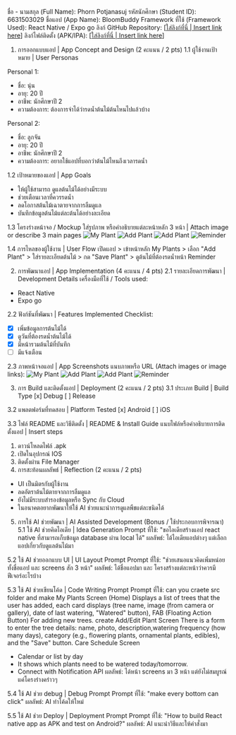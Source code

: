 ชื่อ - นามสกุล (Full Name): Phorn Potjanasuj
รหัสนักศึกษา (Student ID): 6631503029
ชื่อแอป (App Name): BloomBuddy
Framework ที่ใช้ (Framework Used): React Native / Expo go
ลิงก์ GitHub Repository: [[ใส่ลิงก์ที่นี่ | Insert link here](https://github.com/6631503029/BloomBuddy)]
ลิงก์ไฟล์ติดตั้ง (APK/IPA): [[ใส่ลิงก์ที่นี่ | Insert link here](https://expo.dev/accounts/6631503029/projects/bb/builds/ba80d628-ec27-485c-ad44-db6a8c86a2b7)]

1. การออกแบบแอป | App Concept and Design (2 คะแนน / 2 pts)
1.1 ผู้ใช้งานเป้าหมาย | User Personas

Personal 1:  
- ชื่อ: นุ่น  
- อายุ: 20 ปี  
- อาชีพ: นักศึกษาปี 2  
- ความต้องการ: ต้องการจำได้ว่ารดน้ำต้นไม้ต้นไหนไปแล้วบ้าง

Personal 2:  
- ชื่อ: ลูกจัน  
- อายุ: 20 ปี  
- อาชีพ: นักศึกษาปี 2   
- ความต้องการ: อยากใช้แอปที่บอกว่าต้นไม้ไหนถึงเวลารดน้ำ
  
1.2 เป้าหมายของแอป | App Goals
- ให้ผู้ใช้สามารถ ดูแลต้นไม้ได้อย่างมีระบบ
- ช่วยเตือนเวลาที่ควรรดน้ำ
- ลดโอกาสต้นไม้เฉาตายจากการลืมดูแล
- บันทึกข้อมูลต้นไม้แต่ละต้นได้อย่างละเอียด
  
1.3 โครงร่างหน้าจอ / Mockup
ใส่รูปภาพ หรือคำอธิบายแต่ละหน้าหลัก 3 หน้า | Attach image or describe 3 main pages
![My Plant](https://github.com/user-attachments/assets/ccfd121d-35b7-4714-a28b-dd3d8f0137df)
![Add Plant](https://github.com/user-attachments/assets/c08dc60a-fc90-4784-8947-8a71d36cfacc)
![Add Plant](https://github.com/user-attachments/assets/dd6f4d92-cdf6-4b00-a07b-125f5b5eb0bf)
![Reminder](https://github.com/user-attachments/assets/ca23086d-3b59-461f-9937-b06e9980cd9d)

1.4 การไหลของผู้ใช้งาน | User Flow
เปิดแอป > เข้าหน้าหลัก My Plants > เลือก "Add Plant" > ใส่รายละเอียดต้นไม้ > กด "Save Plant" > ดูต้นไม้ที่ต้องรดน้ำหน้า Reminder

2. การพัฒนาแอป | App Implementation (4 คะแนน / 4 pts)
2.1 รายละเอียดการพัฒนา | Development Details
เครื่องมือที่ใช้ / Tools used:
- React Native
- Expo go
  
2.2 ฟังก์ชันที่พัฒนา | Features Implemented
Checklist:
- [x] เพิ่มข้อมูลการต้นไม้ได้
- [x] ดูวันที่ต้องรดน้ำต้นไม้ได้
- [x] มีหน้ารวมต้นไม้ที่บันทึก
- [ ] มีแจ้งเตือน

2.3 ภาพหน้าจอแอป | App Screenshots
แนบภาพหรือ URL (Attach images or image links):
![My Plant](https://github.com/user-attachments/assets/ccfd121d-35b7-4714-a28b-dd3d8f0137df)
![Add Plant](https://github.com/user-attachments/assets/c08dc60a-fc90-4784-8947-8a71d36cfacc)
![Add Plant](https://github.com/user-attachments/assets/dd6f4d92-cdf6-4b00-a07b-125f5b5eb0bf)
![Reminder](https://github.com/user-attachments/assets/ca23086d-3b59-461f-9937-b06e9980cd9d)

3. การ Build และติดตั้งแอป | Deployment (2 คะแนน / 2 pts)
3.1 ประเภท Build | Build Type
[x] Debug
[ ] Release

3.2 แพลตฟอร์มที่ทดสอบ | Platform Tested
[x] Android
[ ] iOS

3.3 ไฟล์ README และวิธีติดตั้ง | README & Install Guide
แนบไฟล์หรือคำอธิบายการติดตั้งแอป | Insert steps
1. ดาวน์โหลดไฟล์ .apk
2. เปิดในอุปกรณ์ IOS
3. ติดตั้งผ่าน File Manager
4. การสะท้อนผลลัพธ์ | Reflection (2 คะแนน / 2 pts)
- UI เป็นมิตรกับผู้ใช้งาน
- ลดอัตราต้นไม้ตายจากการลืมดูแล
- ยังไม่มีระบบสำรองข้อมูลหรือ Sync กับ Cloud
- ในอนาคตอยากพัฒนาให้ใช้ AI ช่วยแนะนำการดูแลพืชแต่ละชนิดได้
  
5. การใช้ AI ช่วยพัฒนา | AI Assisted Development (Bonus / ใช้ประกอบการพิจารณา)
5.1 ใช้ AI ช่วยคิดไอเดีย | Idea Generation
Prompt ที่ใช้:  "ขอไอเดียสร้างแอป react native ที่สามารถเก็บข้อมูล database ผ่าน local ได้"
ผลลัพธ์:  ได้ไอเดียแอปต่างๆ แต่เลือกแอปเกี่ยวกับดูแลต้นไม้มา

5.2 ใช้ AI ช่วยออกแบบ UI | UI Layout Prompt
Prompt ที่ใช้:  "ช่วยเสนอแนวคิดเพิ่มหน่อย ทั้งชื่อแอป และ screens สัก 3 หน้า"
ผลลัพธ์:  ได้ชื่อแอปมา และ โครงสร้างแต่ละหน้าว่าควรมีฟีเจอร์อะไรบ้าง

5.3 ใช้ AI ช่วยเขียนโค้ด | Code Writing Prompt
Prompt ที่ใช้:  can you craete src folder and make My Plants Screen (Home)
Displays a list of trees that the user has added, each card displays (tree name, image (from camera or gallery), date of last watering, "Watered" button), FAB (Floating Action Button) For adding new trees. create Add/Edit Plant Screen
There is a form to enter the tree details: name, photo, description,watering frequency (how many days), category (e.g., flowering plants, ornamental plants, edibles), and the "Save" button.
Care Schedule Screen
- Calendar or list by day
- It shows which plants need to be watered today/tomorrow.
- Connect with Notification API
ผลลัพธ์:  ได้หน้า screens มา 3 หน้า แต่ยังไม่สมบูรณ์ แค่โครงร่างคร่าวๆ

5.4 ใช้ AI ช่วย debug | Debug Prompt
Prompt ที่ใช้:  "make every bottom can click"
ผลลัพธ์:  AI ทำโค้ดให้ใหม่

5.5 ใช้ AI ช่วย Deploy | Deployment Prompt
Prompt ที่ใช้:  "How to build React native app as APK and test on Android?"
ผลลัพธ์:  AI แนะนำวิธีและให้คำสั่งมา
